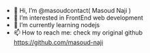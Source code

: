 - 👋 Hi, I’m @masoudcontact( Masoud Naji )
- 👀 I’m interested in FrontEnd web development
- 🌱 I’m currently learning nodejs
- 📫 How to reach me:  check my original github https://github.com/masoud-naji

<!---
masoudcontact/masoudcontact is a ✨ special ✨ repository because its `README.md` (this file) appears on your GitHub profile.
You can click the Preview link to take a look at your changes.
--->

